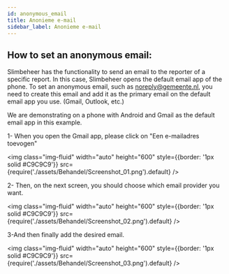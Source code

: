 ```yaml
---
id: anonymous_email
title: Anonieme e-mail
sidebar_label: Anonieme e-mail
---
```


## How to set an anonymous email:

Slimbeheer has the functionality to send an email to the reporter of a specific report. In this case, Slimbeheer opens the default email app of the phone. To set an anonymous email, such as noreply@gemeente.nl, you need to create this email and add it as the primary email on the default email app you use. (Gmail, Outlook, etc.)

We are demonstrating on a phone with Android and Gmail as the default email app in this example.

1- When you open the Gmail app, please click on "Een e-mailadres toevogen" 

<img class="img-fluid" width="auto" height="600" style={{border: '1px solid #C9C9C9'}} src={require('./assets/Behandel/Screenshot_01.png').default} />

2- Then, on the next screen, you should choose which email provider you want.

<img class="img-fluid" width="auto"  height="600" style={{border: '1px solid #C9C9C9'}} src={require('./assets/Behandel/Screenshot_02.png').default} />

3-And then finally add the desired email.

<img class="img-fluid"  width="auto"  height="600" style={{border: '1px solid #C9C9C9'}} src={require('./assets/Behandel/Screenshot_03.png').default} />